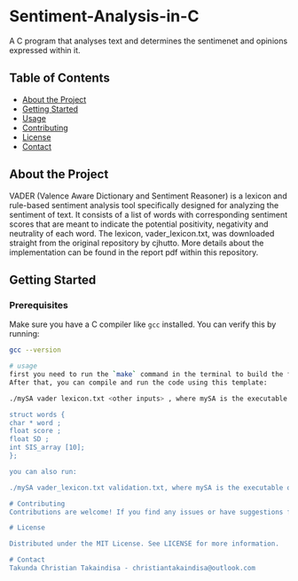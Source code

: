 # Sentiment-Analysis-in-C
A C program that analyses text and determines the sentimenet and opinions expressed within it. 
## Table of Contents

- [About the Project](#about-the-project)
- [Getting Started](#getting-started)
- [Usage](#usage)
- [Contributing](#contributing)
- [License](#license)
- [Contact](#contact)

## About the Project

VADER (Valence Aware Dictionary and Sentiment Reasoner)  is a lexicon and rule-based sentiment
analysis tool specifically designed for analyzing the sentiment of text. It consists of a list of words with corresponding sentiment scores that are meant to indicate the potential positivity, negativity and neutrality of each word. The lexicon, vader_lexicon.txt,  was downloaded straight from the original repository by cjhutto.  More details about the implementation can be found in the report pdf within this repository.

## Getting Started

### Prerequisites

Make sure you have a C compiler like `gcc` installed. You can verify this by running:

```bash
gcc --version

# usage
first you need to run the `make` command in the terminal to build the files and the project structure.
After that, you can compile and run the code using this template:

./mySA vader lexicon.txt <other inputs> , where mySA is the executable object file created by your Makefile. This is assuming we don't have any other inputs. This just reads the vader lexicon, and using dynamic memory allocation, puts each word in the file and stores it within a struct that follows this template;

struct words {
char * word ;
float score ;
float SD ;
int SIS_array [10];
};

you can also run:

./mySA vader_lexicon.txt validation.txt, where mySA is the executable object file created by your Makefile. validation.txt is a seperate txt file that contains various sentences. When it is included as an argument, the code will read through each line of the file and return the average sentiment score for each sentence.

# Contributing
Contributions are welcome! If you find any issues or have suggestions for improvements, feel free to fork the repository, create a pull request, or open an issue.

# License

Distributed under the MIT License. See LICENSE for more information.

# Contact
Takunda Christian Takaindisa - christiantakaindisa@outlook.com

